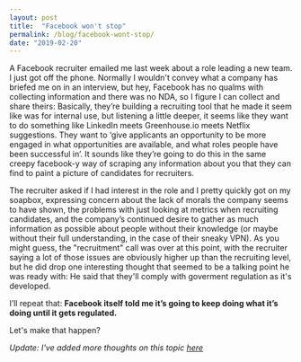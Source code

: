 ```yaml
---
layout: post
title:  "Facebook won't stop"
permalink: /blog/facebook-wont-stop/
date: "2019-02-20"
---
```


A Facebook recruiter emailed me last week about a role leading a new team. I just got off the phone. Normally I wouldn't convey what a company has briefed me on in an interview, but hey, Facebook has no qualms with collecting information and there was no NDA, so I figure I can collect and share theirs: Basically, they’re building a recruiting tool that he made it seem like was for internal use, but listening a little deeper, it seems like they want to do something like LinkedIn meets Greenhouse.io meets Netflix suggestions. They want to ‘give applicants an opportunity to be more engaged in what opportunities are available, and what roles people have been successful in’. It sounds like they’re going to do this in the same creepy facebook-y way of scraping any information about you that they can find to paint a picture of candidates for recruiters.

The recruiter asked if I had interest in the role and I pretty quickly got on my soapbox, expressing concern about the lack of morals the company seems to have shown, the problems with just looking at metrics when recruiting candidates, and the company’s continued desire to gather as much information as possible about people without their knowledge (or maybe without their full understanding, in the case of their sneaky VPN). As you might guess, the "recruitment" call was over at this point, with the recruiter saying a lot of those issues are obviously higher up than the recruiting level, but he did drop one interesting thought that seemed to be a talking point he was ready with: He said that they'll comply with goverment regulation as it's developed.

I’ll repeat that: **Facebook itself told me it’s going to keep doing what it’s doing until it gets regulated.**

Let's make that happen?

_Update: I've added more thoughts on this topic [here](/blog/pursuing-change/)_
